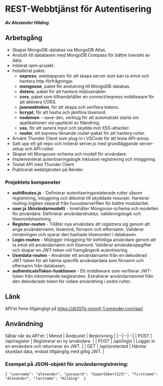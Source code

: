# REST-Webbtjänst för Autentisering
***Av Alexander Hilding***

## Arbetsgång
* Skapat MongoDB-databas via MongoDB Atlas.
* Anslutit till databasen med MongoDB Compass för bättre översikt av data.
* Initierat npm-projekt.
* Installerat paket:
    * **express**, webbappram för att skapa server som kan ta emot och hantera http-förfrågningar.
    * **mongoose**, paket för anslutning till MongoDB-databas.
    * **dotenv**, paket för att hantera miljövariabler.
    * **cors**, paket som tillhandahåller en connect/express middleware för att aktivera CORS.
    * **jsonwebtoken**, för att skapa och verifiera tokens.
    * **bcrypt**, för att hasha och jämföra lösenord.
    * **nodemon** --save-dev, verktyg för att automatiskt starta om applikationen vid upptäckt av filändring.
    * **xss**, för att sanera input och skydda mot XSS-attacker.
    * **router**, ett express-liknande router-paket för att hantera rutter.
* Använt Thunder Client som plug-in i VSCode för att testa API-anrop.
* Satt upp ett git-repo och initierat server.js med grundläggande server-setup och API-rutter.
* Skapat ett Mongoose-schema och modell för användare.
* Implementerat autentiseringslogik inklusive registrering och inloggning.
* Testat API med Thunder Client.
* Publicerat webbtjänsten på Render.

### Projektets komponeter
* **authRoutes.js** - Definierar autentiseringsrelaterade rutter såsom registrering, inloggning och åtkomst till skyddade resurser. Hanterar routing-logiken separat från huvudserverfilen för bättre modularitet.
* **user.js (Användarmodell)** - Innehåller Mongoose-schema och modellen för användare. Definierar användarstruktur, valideringslogik och lösenordshashning.
* **Register-routen** - Tillåter nya användare att registrera sig genom att ange användarnamn, lösenord, förnamn och efternamn. Validerar inmatningen och sparar den hashade lösenorden i databasen.
* **Login-routen** - Möjliggör inloggning för befintliga användare genom att ta emot ett användarnamn och lösenord. Validerar användaruppgifter och skapar en JWT-token vid framgångsrik autentisering.
* **Userdata-routen** - Använder ett användarnamn från en dekoderad JWT-token för att hämta specifik användardata som förnamn och efternamn från databasen.
* **authenticateToken-funktionen** - Ett middleware som verifierar JWT-token från inkommande begäranden. Extraherar användarnamnet från den dekoderade token för vidare användning i andra rutter.

## Länk
API'et finns tillgängligt på https://dt207g-mom4-1.onrender.com/api/

## Användning
Såhär når du API'et:
| Metod | Ändpunkt  | Beskrivning |
|--|--|--|
| POST | /api/register | Registrerar en ny användare. |
| POST | /api/login | Loggar in en användare och returnerar en JWT. |
| GET | /api/protected | Hämtar skyddad data, endast tillgänglig med giltig JWT. |

### Exempel på JSON-objekt för användarregistrering:

`{
   "username": "alexander",
   "password": "SuperSäkert123!",
   "firstname": "Alexander",
   "lastname": "Hilding" 
}`
